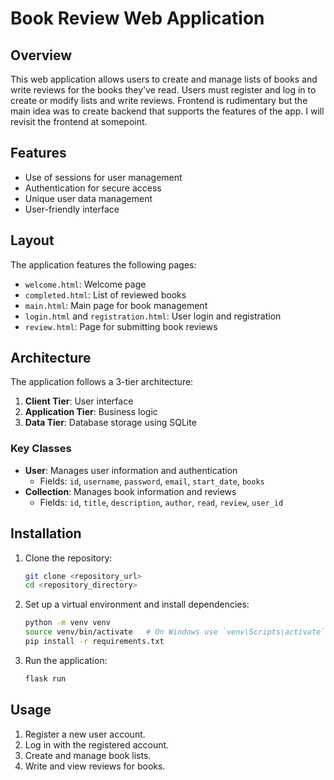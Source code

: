 # Book Review Web Application

## Overview
This web application allows users to create and manage lists of books and write reviews for the books they've read. Users must register and log in to create or modify lists and write reviews. Frontend is rudimentary but the main idea was to create backend that supports the features of the app. I will revisit the frontend at somepoint.

## Features
- Use of sessions for user management
- Authentication for secure access
- Unique user data management
- User-friendly interface

## Layout
The application features the following pages:
- `welcome.html`: Welcome page
- `completed.html`: List of reviewed books
- `main.html`: Main page for book management
- `login.html` and `registration.html`: User login and registration
- `review.html`: Page for submitting book reviews

## Architecture
The application follows a 3-tier architecture:
1. **Client Tier**: User interface
2. **Application Tier**: Business logic
3. **Data Tier**: Database storage using SQLite

### Key Classes
- **User**: Manages user information and authentication
  - Fields: `id`, `username`, `password`, `email`, `start_date`, `books`
- **Collection**: Manages book information and reviews
  - Fields: `id`, `title`, `description`, `author`, `read`, `review`, `user_id`

## Installation
1. Clone the repository:
   ```bash
   git clone <repository_url>
   cd <repository_directory>
   ```

2. Set up a virtual environment and install dependencies:
   ```bash
   python -m venv venv
   source venv/bin/activate   # On Windows use `venv\Scripts\activate`
   pip install -r requirements.txt
   ```

3. Run the application:
   ```bash
   flask run
   ```

## Usage
1. Register a new user account.
2. Log in with the registered account.
3. Create and manage book lists.
4. Write and view reviews for books.
